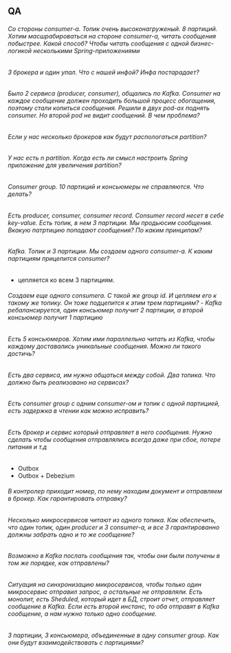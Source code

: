 ## QA

###### Со стороны consumer-а. Топик очень высоконагруженый. 8 партиций. Хотим масшрабироваться на стороне consumer-а, читать сообщения побыстрее. Какой способ? Чтобы читать сообщения с одной бизнес-логикой несколькими Spring-приложениями

###### 3 брокера и один упал. Что с нашей инфой? Инфа постарадает?

###### Было 2 сервиса (producer, consumer), общались по Kafka. Consumer на каждое сообщение должен проходить большой процесс обогащения, поэтому стали копиться сообщения. Решили в двух pod-ах поднять consumer. Но второй pod не видит сообщений. В чем проблема?

###### Если у нас несколько брокеров как будут распологаться partition?

###### У нас есть n partition. Когда есть ли смысл настроить Spring приложение для увеличения partition?

###### Consumer group. 10 партиций и консьюмеры не справляются. Что делать?

###### Есть producer, consumer, consumer record. Consumer record несет в себе key-value. Есть топик, в нем 3 партиции. Мы продьюсим сообщения. Вкакую патртицию попадают сообщения? По каким принципам?

###### Kafka. Топик и 3 партиции. Мы создаем одного consumer-a. К каким партициям прицепится consumer? 

- цепляется ко всем 3 партициям. 
###### Создаем еще одного consumera. С такой же group id. И цепляем его к такому же топику. Он тоже подцепится к этим трем партициям? - Kafka ребалансируется, один консьюмер получит 2 партиции, а второй консьюмер получит 1 партицию

###### Есть 5 консьюмеров. Хотим ими параллельно читать из Kafka, чтобы каждому доставались уникальные сообщения. Можно ли такого достичь?

###### Есть два сервиса, им нужно общаться между собой. Два топика. Что должно быть реализовано на сервисах?

###### Есть consumer group c одним consumer-ом и топик с одной партицией, есть задержка в чтении как можно исправить?

###### Есть брокер и сервис который отправляет в него сообщения. Нужно сделать чтобы сообщения отправлялись всегда даже при сбое, потере питания и т.д

- Outbox
- Outbox + Debezium

###### В контролер приходит номер, по нему находим документ и отправляем в брокер. Как гарантировать отправку?

###### Несколько микросервисов читают из одного топика. Как обеспечить, что один топик, один producer и 3 consumer-а, и все 3 гарантированно должны забрать одно и то же сообщение?

###### Возможно в Kafka послать сообщения так, чтобы они были получены в том же порядке, как отправлены?

###### Ситуация на синхронизацию микросервисов, чтобы только один микросервис отправил запрос, а остальные не отправляли. Есть монолит, есть Sheduled, который идет в БД, строит отчет, отправляет сообщение в Kafka. Если есть второй инстанс, то оба отправят в Kafka сообщение, а нам нужно только одно сообщение.

###### 3 партиции, 3 консьюмера, объединенные в одну consumer group. Как они будут взаимодействовать с партициями?

